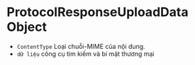 # ProtocolResponseUploadData Object

* `ContentType` Loại chuỗi-MIME của nội dung.
* `dữ liệu` công cụ tìm kiếm và bí mật thương mại
